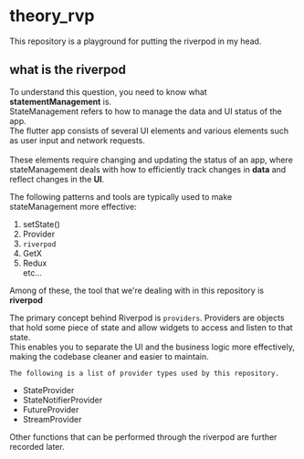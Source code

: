 # theory_rvp

This repository is a playground for putting the riverpod in my head.

## what is the riverpod
To understand this question, you need to know what **statementManagement** is.  <br>
StateManagement refers to how to manage the data and UI status of the app.<br>
The flutter app consists of several UI elements and various elements such as user input and network requests. <br><br>
These elements require changing and updating the status of an app, where stateManagement deals with how to efficiently track changes in **data** and reflect changes in the **UI**.<br>

The following patterns and tools are typically used to make stateManagement more effective:

1. setState()
2. Provider
3. `riverpod`
4. GetX
5. Redux<br>
etc...<br>

Among of these, the tool that we're dealing with in this repository is **riverpod**

The primary concept behind Riverpod is `providers`. </mark> Providers are objects that hold some piece of state and allow widgets to access and listen to that state.<br>
This enables you to separate the UI and the business logic more effectively, making the codebase cleaner and easier to maintain.

`The following is a list of provider types used by this repository.`

* StateProvider
* StateNotifierProvider
* FutureProvider
* StreamProvider

Other functions that can be performed through the riverpod are further recorded later.
